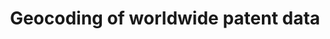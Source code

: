 ---
description: ''
doi: https://doi.org/10.7910/DVN/OTTBDX
title: Geocoding of worldwide patent data
url: https://dataverse.harvard.edu/dataset.xhtml?persistentId=doi:10.7910/DVN/OTTBDX
uuid: 6fe3b5e5-93a8-4f07-9331-d9998b9000b8
---